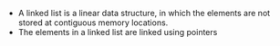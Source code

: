 - A linked list is a linear data structure, in which the elements are not stored at contiguous memory locations. 
- The elements in a linked list are linked using pointers 
